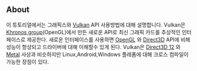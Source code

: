 ## About

이 튜토리얼에서는 그래픽스와 [Vulkan](https://www.khronos.org/vulkan/) API 사용방법에 대해 설명합니다. Vulkan은 [Khronos group](https://www.khronos.org/)(OpenGL)에서 만든 새로운 API로 최신 그래픽 카드를 추상적인 인터페이스로 제공한다. 새로운 인터페이스를 사용하면 [OpenGL](https://en.wikipedia.org/wiki/OpenGL) 와 [Direct3D](https://en.wikipedia.org/wiki/Direct3D) API에 비해 성능이 항샹되고 드라이버에 대해 이해할수 있게 된다. Vulkan은 [Direct3D 12](https://en.wikipedia.org/wiki/Direct3D#Direct3D_12) 
와 [Metal](https://en.wikipedia.org/wiki/Metal_(API)) 사상과 비슷하지만 Linux,Android,Windows 플래폼에 대해 크로스 컴파일이 가능한 장점이 있다.